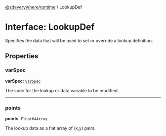 [@sdeverywhere/runtime](../index.md) / LookupDef

# Interface: LookupDef

Specifies the data that will be used to set or override a lookup definition.

## Properties

### varSpec

 **varSpec**: [`VarSpec`](VarSpec.md)

The spec for the lookup or data variable to be modified.

___

### points

 **points**: `Float64Array`

The lookup data as a flat array of (x,y) pairs.
